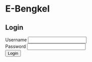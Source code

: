 <!DOCTYPE html>
<html lang="en">
<head>
    <meta charset="UTF-8">
    <meta name="viewport" content="width=device-width, initial-scale=1.0">
    <title>Login</title>
    <link rel="stylesheet" href="styles.css">
</head>
<body>
    <div class="header">
        <h1 class="title">E-Bengkel</h1>
    </div>
    <div class="login-container">
        <form id="loginForm">
            <h2>Login</h2>
            <div class="input-group">
                <label for="username">Username</label>
                <input type="text" id="username" name="username" required>
            </div>
            <div class="input-group">
                <label for="password">Password</label>
                <input type="password" id="password" name="password" required>
            </div>
            <button type="submit">Login</button>
            <p id="errorMessage" class="error-message"></p>
        </form>
    </div>
    <script src="script.js"></script>
</body>
</html>
